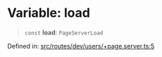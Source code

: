 # Variable: load

> `const` **load**: `PageServerLoad`

Defined in: [src/routes/dev/users/+page.server.ts:5](https://github.com/andrewski04/SvelteKit-Template/blob/9ffac812183d006906d6dfaaa45d8940033328db/src/routes/dev/users/+page.server.ts#L5)
